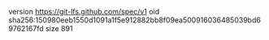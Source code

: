 version https://git-lfs.github.com/spec/v1
oid sha256:150980eeb1550d1091a1f5e912882bb8f09ea500916036485039bd69762167fd
size 891
